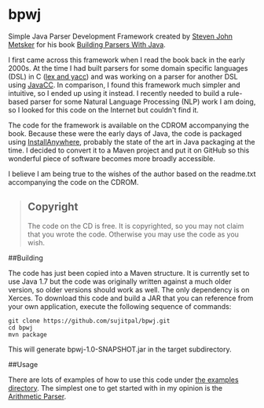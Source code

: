 bpwj
====

Simple Java Parser Development Framework created by [Steven John Metsker](http://c2.com/cgi/wiki?SteveMetsker) for his book [Building Parsers With Java](http://www.amazon.com/Building-Parsers-Java%C2%BF-Steven-Metsker/dp/0201719622).

I first came across this framework when I read the book back in the early 2000s. At the time I had built parsers for some domain specific languages (DSL) in C ([lex and yacc](http://dinosaur.compilertools.net/lex/)) and was working on a parser for another DSL using [JavaCC](https://javacc.java.net/). In comparison, I found this framework much simpler and intuitive, so I ended up using it instead. I recently needed to build a rule-based parser for some Natural Language Processing (NLP) work I am doing, so I looked for this code on the Internet but couldn't find it.

The code for the framework is available on the CDROM accompanying the book. Because these were the early days of Java, the code is packaged using [InstallAnywhere](http://www.flexerasoftware.com/producer/products/software-installation/installanywhere/), probably the state of the art in Java packaging at the time. I decided to convert it to a Maven project and put it on GitHub so this wonderful piece of software becomes more broadly accessible.

I believe I am being true to the wishes of the author based on the readme.txt accompanying the code on the CDROM.

> Copyright
> ---------
> The code on the CD is free. It is copyrighted, so you may not claim that 
> you wrote the code. Otherwise you may use the code as you wish.
>

##Building

The code has just been copied into a Maven structure. It is currently set to use Java 1.7 but the code was originally written against a much older version, so older versions should work as well. The only dependency is on Xerces. To download this code and build a JAR that you can reference from your own application, execute the following sequence of commands:

    git clone https://github.com/sujitpal/bpwj.git
    cd bpwj
    mvn package

This will generate bpwj-1.0-SNAPSHOT.jar in the target subdirectory.

##Usage

There are lots of examples of how to use this code under [the examples directory](https://github.com/sujitpal/bpwj/src/main/java/sjm/examples). The simplest one to get started with in my opinion is the [Arithmetic Parser](https://github.com/sujitpal/bpwj/src/main/java/sjm/examples/arithmetic/).

